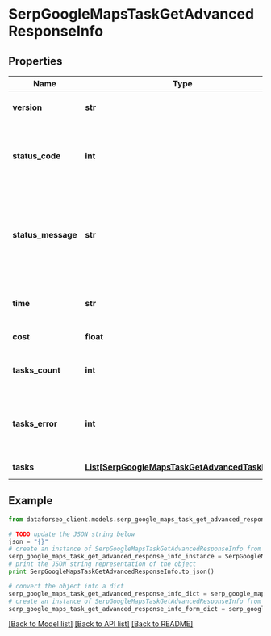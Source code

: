 # SerpGoogleMapsTaskGetAdvancedResponseInfo


## Properties

Name | Type | Description | Notes
------------ | ------------- | ------------- | -------------
**version** | **str** | the current version of the API | [optional] 
**status_code** | **int** | general status code you can find the full list of the response codes here | [optional] 
**status_message** | **str** | general informational message you can find the full list of general informational messages here | [optional] 
**time** | **str** | total execution time, seconds | [optional] 
**cost** | **float** | total tasks cost, USD | [optional] 
**tasks_count** | **int** | the number of tasks in the tasks array | [optional] 
**tasks_error** | **int** | the number of tasks in the tasks array returned with an error | [optional] 
**tasks** | [**List[SerpGoogleMapsTaskGetAdvancedTaskInfo]**](SerpGoogleMapsTaskGetAdvancedTaskInfo.md) | array of tasks | [optional] 

## Example

```python
from dataforseo_client.models.serp_google_maps_task_get_advanced_response_info import SerpGoogleMapsTaskGetAdvancedResponseInfo

# TODO update the JSON string below
json = "{}"
# create an instance of SerpGoogleMapsTaskGetAdvancedResponseInfo from a JSON string
serp_google_maps_task_get_advanced_response_info_instance = SerpGoogleMapsTaskGetAdvancedResponseInfo.from_json(json)
# print the JSON string representation of the object
print SerpGoogleMapsTaskGetAdvancedResponseInfo.to_json()

# convert the object into a dict
serp_google_maps_task_get_advanced_response_info_dict = serp_google_maps_task_get_advanced_response_info_instance.to_dict()
# create an instance of SerpGoogleMapsTaskGetAdvancedResponseInfo from a dict
serp_google_maps_task_get_advanced_response_info_form_dict = serp_google_maps_task_get_advanced_response_info.from_dict(serp_google_maps_task_get_advanced_response_info_dict)
```
[[Back to Model list]](../README.md#documentation-for-models) [[Back to API list]](../README.md#documentation-for-api-endpoints) [[Back to README]](../README.md)


